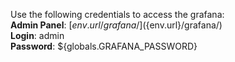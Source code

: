 Use the following credentials to access the grafana:   
**Admin Panel**: [${env.url}/grafana/](${env.url}/grafana/)  
**Login**: admin  
**Password**: ${globals.GRAFANA_PASSWORD}  
